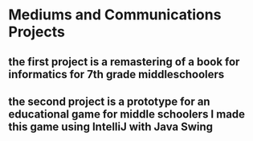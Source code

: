 # Mediums and Communications Projects
the first project is a remastering of a book for informatics for 7th grade middleschoolers
------------------------------------------------------------------------------------------
the second project is a prototype for an educational game for middle schoolers
I made this game using IntelliJ with Java Swing
------------------------------------------------------------------------------------------
